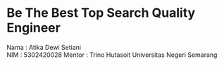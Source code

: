 # Be The Best Top Search Quality Engineer
Nama : Atika Dewi Setiani <br>
NIM  : 5302420028
Mentor : Trino Hutasoit
Universitas Negeri Semarang
